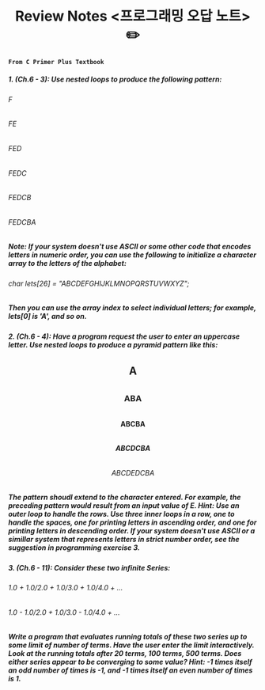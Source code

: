 # <h1 align='center'> Review Notes <프로그래밍 오답 노트> :pencil2:

#### **`From C Primer Plus Textbook`**

##### 1. (Ch.6 - 3): Use nested loops to produce the following pattern:
###### F
###### FE
###### FED
###### FEDC
###### FEDCB
###### FEDCBA
##### Note: If your system doesn't use ASCII or some other code that encodes letters in numeric order, you can use the following to initialize a character array to the letters of the alphabet:
###### char lets[26] = "ABCDEFGHIJKLMNOPQRSTUVWXYZ";
##### Then you can use the array index to select individual letters; for example, lets[0] is 'A', and so on.

##### 2. (Ch.6 - 4): Have a program request the user to enter an uppercase letter. Use nested loops to produce a pyramid pattern like this:
###### <h2 align='center'> A
###### <h3 align='center'> ABA
###### <h4 align='center'> ABCBA
###### <h5 align='center'> ABCDCBA
###### <h6 align='center'> ABCDEDCBA
##### The pattern shoudl extend to the character entered. For example, the preceding pattern would result from an input value of E. Hint: Use an outer loop to handle the rows. Use three inner loops in a row, one to handle the spaces, one for printing letters in ascending order, and one for printing letters in descending order. If your system doesn't use ASCII or a simillar system that represents letters in strict number order, see the suggestion in programming exercise 3.

##### 3. (Ch.6 - 11): Consider these two infinite Series:
###### 1.0 + 1.0/2.0 + 1.0/3.0 + 1.0/4.0 + ...
###### 1.0 - 1.0/2.0 + 1.0/3.0 - 1.0/4.0 + ...
##### Write a program that evaluates running totals of these two series up to some limit of number of terms. Have the user enter the limit interactively. Look at the running totals after 20 terms, 100 terms, 500 terms. Does either series appear to be converging to some value? Hint: -1 times itself an odd number of times is -1, and -1 times itself an even number of times is 1.
